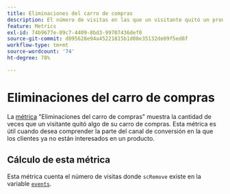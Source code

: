 ```yaml
---
title: Eliminaciones del carro de compras
description: El número de visitas en las que un visitante quitó un producto del carro de compras.
feature: Metrics
exl-id: 74b9677e-89c7-4409-8bd3-99707436def0
source-git-commit: d095628e94a45221815b1d08e35132de09f5ed8f
workflow-type: tm+mt
source-wordcount: '74'
ht-degree: 78%

---
```


# Eliminaciones del carro de compras

La [métrica](overview.md) &quot;Eliminaciones del carro de compras&quot; muestra la cantidad de veces que un visitante quitó algo de su carro de compras. Esta métrica es útil cuando desea comprender la parte del canal de conversión en la que los clientes ya no están interesados en un producto.

## Cálculo de esta métrica

Esta métrica cuenta el número de visitas donde `scRemove` existe en la variable [`events`](/help/implement/vars/page-vars/events/events-overview.md).
